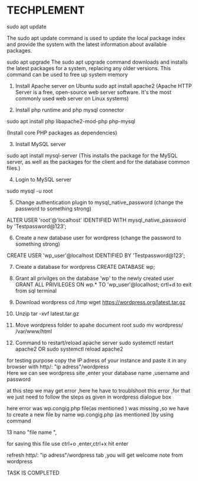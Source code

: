 # TECHPLEMENT
sudo apt update 

The sudo apt update command is used to update the local package index and provide the system with the latest information about available packages.

sudo apt upgrade
The sudo apt upgrade command downloads and installs the latest packages for a system, replacing any older versions. This command can be used to free up system memory

1. Install Apache server on Ubuntu
sudo apt install apache2
(Apache HTTP Server is a free, open-source web server software. It's the most commonly used web server on Linux systems)


2. Install php runtime and php mysql connector

sudo apt install php libapache2-mod-php php-mysql

 (Install core PHP packages as dependencies)


3. Install MySQL server

sudo apt install mysql-server 
(This installs the package for the MySQL server, as well as the packages for the client and for the database common files.)

4. Login to MySQL server

sudo mysql -u root


5. Change authentication plugin to mysql_native_password (change the password to something strong)

ALTER USER 'root'@'localhost' IDENTIFIED WITH mysql_native_password by 'Testpassword@123';

6. Create a new database user for wordpress (change the password to something strong)

CREATE USER 'wp_user'@localhost IDENTIFIED BY 'Testpassword@123';

7. Create a database for wordpress
CREATE DATABASE wp;

8. Grant all privilges on the database 'wp' to the newly created user
GRANT ALL PRIVILEGES ON wp.* TO 'wp_user'@localhost;
crtl+d to exit from sql terminal

9. Download wordpress
cd /tmp
wget https://wordpress.org/latest.tar.gz

10. Unzip
tar -xvf latest.tar.gz

11. Move wordpress folder to apahe document root
sudo mv wordpress/ /var/www/html

12. Command to restart/reload apache server
sudo systemctl restart apache2
OR
sudo systemctl reload apache2


for testing purpose copy the IP adress of your instance and paste it in any browser with http/: "ip adress"/wordpress  
Here we can see wordpress site ,enter your  database name ,username and password

at this step we may get error ,here he have to troublshoot this error ,for that we just need to follow the steps as given in wordpress dialogue box

here error was  wp.congig.php file(as mentioned ) was missing ,so we have to create a new file by name wp.congig.php (as mentioned )by using command 

13 nano "file name ",

for saving this file use ctrl+o ,enter,ctrl+x hit enter 


refresh http/: "ip adress"/wordpress tab ,you will get welcome  note from wordpress 

TASK IS COMPLETED

